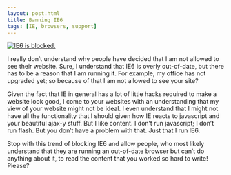 ```yaml
---
layout: post.html
title: Banning IE6
tags: [IE, browsers, support]
---
```


[![IE6 is blocked.][1]][1]

I really don’t understand why people have decided that I am not allowed to see their website. Sure, I understand that IE6 is overly out-of-date, but there has to be a reason that I am running it. For example, my office has not upgraded yet; so because of that I am not allowed to see your site?

Given the fact that IE in general has a lot of little hacks required to make a website look good, I come to your websites with an understanding that my view of your website might not be ideal. I even understand that I might not have all the functionality that I should given how IE reacts to javascript and your beautiful ajax-y stuff. But I like content. I don’t run javascript; I don’t run flash. But you don’t have a problem with that. Just that I run IE6.

Stop with this trend of blocking IE6 and allow people, who most likely understand that they are running an out-of-date browser but can’t do anything about it, to read the content that you worked so hard to write! Please?

[1]: /assets/images/IE6-blocked.png